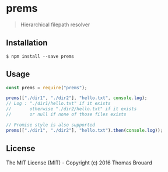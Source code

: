 # prems

> Hierarchical filepath resolver

## Installation

```
$ npm install --save prems
```

## Usage

```javascript
const prems = require("prems");

prems(["./dir1", "./dir2"], "hello.txt", console.log);
// Log : "./dir1/hello.txt" if it exists
//       otherwise "./dir2/hello.txt" if it exists
//       or null if none of those files exists

// Promise style is also supported
prems(["./dir1", "./dir2"], "hello.txt").then(console.log));
```

## License

The MIT License (MIT) - Copyright (c) 2016 Thomas Brouard
